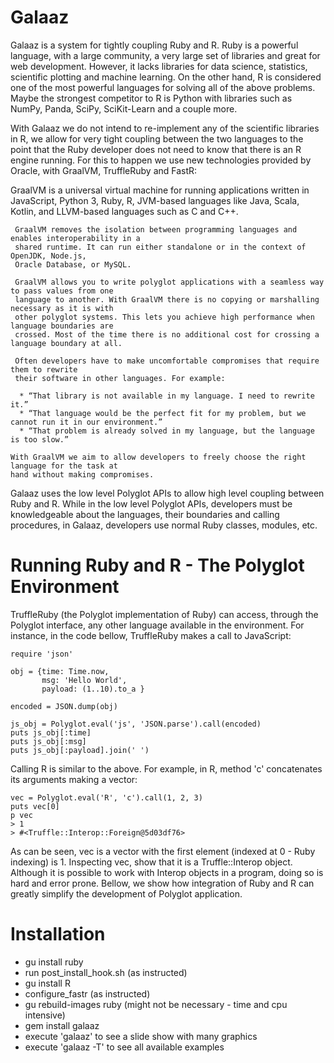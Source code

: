 # Galaaz

Galaaz is a system for tightly coupling Ruby and R.  Ruby is a powerful language, with
a large community, a very large set of libraries and great for web development.  However,
it lacks libraries for data science, statistics, scientific plotting and machine learning.
On the other hand, R is considered one of the most powerful languages for solving all of the
above problems.  Maybe the strongest competitor to R is Python with libraries such as NumPy,
Panda, SciPy, SciKit-Learn and a couple more.

With Galaaz we do not intend to re-implement any of the scientific libraries in R, we allow
for very tight coupling between the two languages to the point that the Ruby developer does
not need to know that there is an R engine running.  For this to happen we use new
technologies provided by Oracle, with GraalVM, TruffleRuby and FastR:

GraalVM is a universal virtual machine for running applications written in JavaScript,
Python 3, Ruby, R, JVM-based languages like Java, Scala, Kotlin, and LLVM-based languages
such as C and C++.

     GraalVM removes the isolation between programming languages and enables interoperability in a
     shared runtime. It can run either standalone or in the context of OpenJDK, Node.js,
     Oracle Database, or MySQL.

     GraalVM allows you to write polyglot applications with a seamless way to pass values from one
     language to another. With GraalVM there is no copying or marshalling necessary as it is with
     other polyglot systems. This lets you achieve high performance when language boundaries are
     crossed. Most of the time there is no additional cost for crossing a language boundary at all.

     Often developers have to make uncomfortable compromises that require them to rewrite
     their software in other languages. For example:

      * “That library is not available in my language. I need to rewrite it.” 
      * “That language would be the perfect fit for my problem, but we cannot run it in our environment.” 
      * “That problem is already solved in my language, but the language is too slow.”
    
    With GraalVM we aim to allow developers to freely choose the right language for the task at
    hand without making compromises. 

Galaaz uses the low level Polyglot APIs to allow high level coupling between Ruby and R.
While in the low level Polyglot APIs, developers must be knowledgeable about the languages,
their boundaries and calling procedures, in Galaaz, developers use normal Ruby classes,
modules, etc. 

# Running Ruby and R - The Polyglot Environment

TruffleRuby (the Polyglot implementation of Ruby) can access, through the Polyglot interface,
any other language available in the environment. For instance, in the code bellow, TruffleRuby
makes a call to JavaScript:

    require 'json'

    obj = {time: Time.now,   
           msg: 'Hello World',   
           payload: (1..10).to_a }

    encoded = JSON.dump(obj)

    js_obj = Polyglot.eval('js', 'JSON.parse').call(encoded)
    puts js_obj[:time] 
    puts js_obj[:msg] 
    puts js_obj[:payload].join(' ')

Calling R is similar to the above. For example, in R, method 'c' concatenates its arguments making a vector:

    vec = Polyglot.eval('R', 'c').call(1, 2, 3) 
    puts vec[0] 
    p vec
    > 1
    > #<Truffle::Interop::Foreign@5d03df76> 

As can be seen, vec is a vector with the first element (indexed at 0 - Ruby indexing) is 1.
Inspecting vec, show that it is a Truffle::Interop object. Although it is possible to work with
Interop objects in a program, doing so is hard and error prone. Bellow, we show how integration of
Ruby and R can greatly simplify the development of Polyglot application.

# Installation

* gu install ruby
* run post_install_hook.sh (as instructed)
* gu install R
* configure_fastr (as instructed)
* gu rebuild-images ruby (might not be necessary - time and cpu intensive)
* gem install galaaz
* execute 'galaaz' to see a slide show with many graphics
* execute 'galaaz -T' to see all available examples


